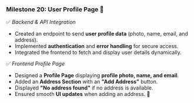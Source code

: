 ### Milestone 20: User Profile Page 🚀  

✅ *Backend & API Integration*  
- Created an endpoint to send **user profile data** (photo, name, email, and address).  
- Implemented **authentication** and **error handling** for secure access.  
- Integrated the frontend to fetch and display user details dynamically.  

✅ *Frontend Profile Page*  
- Designed a **Profile Page** displaying **profile photo, name, and email**.  
- Added an **Address Section** with an **"Add Address"** button.  
- Displayed **"No address found"** if no address is available.  
- Ensured smooth **UI updates** when adding an address. 🚀  
